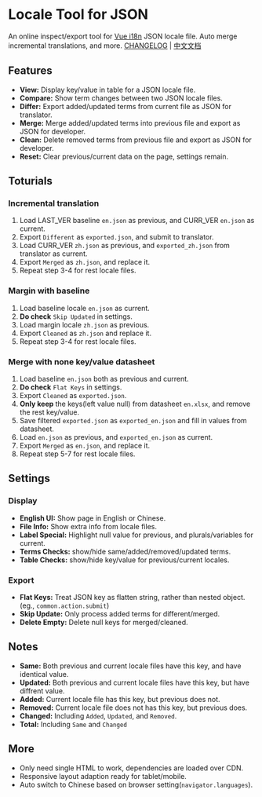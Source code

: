 # Locale Tool for JSON

An online inspect/export tool for [Vue i18n](https://github.com/intlify/vue-i18n-next) JSON locale file.
Auto merge incremental translations, and more. [CHANGELOG](CHANGELOG.md) | [中文文档](README_zh.md)

## Features

- __View:__ Display key/value in table for a JSON locale file.
- __Compare:__ Show term changes between two JSON locale files.
- __Differ:__ Export added/updated terms from current file as JSON for translator.
- __Merge:__ Merge added/updated terms into previous file and export as JSON for developer.
- __Clean:__ Delete removed terms from previous file and export as JSON for developer.
- __Reset:__ Clear previous/current data on the page, settings remain.

## Toturials

### Incremental translation

1. Load LAST_VER baseline `en.json` as previous, and CURR_VER `en.json` as current.
2. Export `Different` as `exported.json`, and submit to translator.
3. Load CURR_VER `zh.json` as previous, and `exported_zh.json` from translator as current.
4. Export `Merged` as `zh.json`, and replace it.
5. Repeat step 3-4 for rest locale files.

### Margin with baseline

1. Load baseline locale `en.json` as current.
2. __Do check__ `Skip Updated` in settings.
3. Load margin locale `zh.json` as previous.
4. Export `Cleaned` as `zh.json` and replace it.
5. Repeat step 3-4 for rest locale files.

### Merge with none key/value datasheet

1. Load baseline `en.json` both as previous and current.
2. __Do check__ `Flat Keys` in settings.
3. Export `Cleaned` as `exported.json`.
4. __Only keep__ the keys(left value null) from datasheet `en.xlsx`, and remove the rest key/value.
5. Save filtered `exported.json` as `exported_en.json` and fill in values from datasheet.
6. Load `en.json` as previous, and `exported_en.json` as current.
7. Export `Merged` as `en.json`, and replace it.
8. Repeat step 5-7 for rest  locale files.

## Settings

### Display

- __English UI:__ Show page in English or Chinese.
- __File Info:__ Show extra info from locale files.
- __Label Special:__ Highlight null value for previous, and plurals/variables for current.
- __Terms Checks:__ show/hide same/added/removed/updated terms.
- __Table Checks:__ show/hide key/value for previous/current locales.

### Export

- __Flat Keys:__ Treat JSON key as flatten string, rather than nested object. (eg., `common.action.submit`)
- __Skip Update:__ Only process added terms for different/merged.
- __Delete Empty:__ Delete null keys for merged/cleaned.

## Notes

- __Same:__ Both previous and current locale files have this key, and have identical value.
- __Updated:__ Both previous and current locale files have this key, but have diffrent value.
- __Added:__ Current locale file has this key, but previous does not.
- __Removed:__ Current locale file does not has this key, but previous does.
- __Changed:__ Including `Added`, `Updated`, and `Removed`.
- __Total:__ Including `Same` and `Changed`

## More

- Only need single HTML to work, dependencies are loaded over CDN.
- Responsive layout adaption ready for tablet/mobile.
- Auto switch to Chinese based on browser setting(`navigator.languages`).
